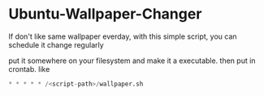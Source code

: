 Ubuntu-Wallpaper-Changer
========================

If don't like same wallpaper everday, with this simple script, you can schedule it change regularly

put it somewhere on your filesystem and make it a executable. then put in crontab. like

```python
* * * * * /<script-path>/wallpaper.sh
```

